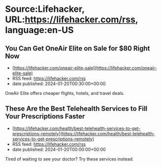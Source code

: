 # Source:Lifehacker, URL:https://lifehacker.com/rss, language:en-US

## You Can Get OneAir Elite on Sale for $80 Right Now
 - [https://lifehacker.com/oneair-elite-sale](https://lifehacker.com/oneair-elite-sale)
 - RSS feed: https://lifehacker.com/rss
 - date published: 2024-01-20T00:30:00+00:00

OneAir Elite offers cheaper flights, hotels, and travel deals.

## These Are the Best Telehealth Services to Fill Your Prescriptions Faster
 - [https://lifehacker.com/health/best-telehealth-services-to-get-prescriptions-remotely](https://lifehacker.com/health/best-telehealth-services-to-get-prescriptions-remotely)
 - RSS feed: https://lifehacker.com/rss
 - date published: 2024-01-20T00:00:00+00:00

Tired of waiting to see your doctor? Try these services instead.

